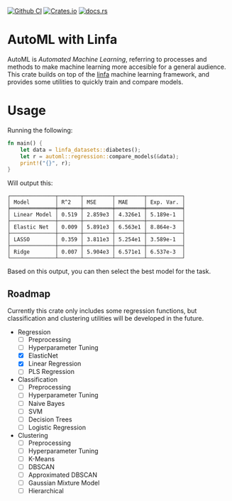 [![Github CI](https://github.com/cmccomb/rust-automl/actions/workflows/tests.yml/badge.svg)](https://github.com/cmccomb/automl/actions)
[![Crates.io](https://img.shields.io/crates/v/automl.svg)](https://crates.io/crates/automl)
[![docs.rs](https://img.shields.io/docsrs/automl/latest?logo=rust)](https://docs.rs/automl)

# AutoML with Linfa
AutoML is _Automated Machine Learning_, referring to processes and methods to make machine learning more accesible for 
a general audience. This crate builds on top of the [linfa](https://crates.io/crates/linfa) machine learning framework, 
and provides some utilities to quickly train and compare models. 

# Usage
Running the following:
```rust
fn main() {
    let data = linfa_datasets::diabetes();
    let r = automl::regression::compare_models(&data);
    print!("{}", r);
}
```
Will output this:
```text
┌──────────────┬───────┬─────────┬─────────┬───────────┐
│ Model        │ R^2   │ MSE     │ MAE     │ Exp. Var. │
╞══════════════╪═══════╪═════════╪═════════╪═══════════╡
│ Linear Model │ 0.519 │ 2.859e3 │ 4.326e1 │ 5.189e-1  │
├──────────────┼───────┼─────────┼─────────┼───────────┤
│ Elastic Net  │ 0.009 │ 5.891e3 │ 6.563e1 │ 8.864e-3  │
├──────────────┼───────┼─────────┼─────────┼───────────┤
│ LASSO        │ 0.359 │ 3.811e3 │ 5.254e1 │ 3.589e-1  │
├──────────────┼───────┼─────────┼─────────┼───────────┤
│ Ridge        │ 0.007 │ 5.904e3 │ 6.571e1 │ 6.537e-3  │
└──────────────┴───────┴─────────┴─────────┴───────────┘
```
Based on this output, you can then select the best model for the task.

## Roadmap
Currently this crate only includes some regression functions, but classification and clustering utilities will be developed in the future. 
- Regression
  - [ ] Preprocessing
  - [ ] Hyperparameter Tuning
  - [x] ElasticNet
  - [x] Linear Regression
  - [ ] PLS Regression
- Classification
  - [ ] Preprocessing
  - [ ] Hyperparameter Tuning
  - [ ] Naive Bayes
  - [ ] SVM
  - [ ] Decision Trees
  - [ ] Logistic Regression
- Clustering
  - [ ] Preprocessing
  - [ ] Hyperparameter Tuning
  - [ ] K-Means
  - [ ] DBSCAN
  - [ ] Approximated DBSCAN
  - [ ] Gaussian Mixture Model
  - [ ] Hierarchical